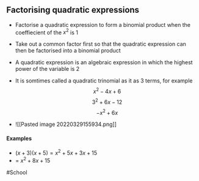 ## Factorising quadratic expressions
- Factorise a quadratic expression to form a binomial product when the coeffiecient of the $x^2$ is 1
- Take out a common factor first so that the quadratic expression can then be factorised into a binomial product
- A quadratic expression is an algebraic expression in which the highest power of the variable is 2
- It is somtimes called a quadratic trinomial as it as 3 terms, for example $$x^2 - 4x + 6$$ $$3^2 + 6x - 12$$$$-x^2 + 6x$$

- ![[Pasted image 20220329155934.png]]
#### Examples
- $(x+3)(x+5) = x^2 + 5x + 3x + 15$
- = $x^2 + 8x + 15$

#School 